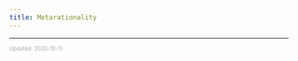 ```yaml
---
title: Metarationality
---
```


---

<sup><sub><font color="#a6a6a6">Updated: 2020-10-11</font></sub></sup>
